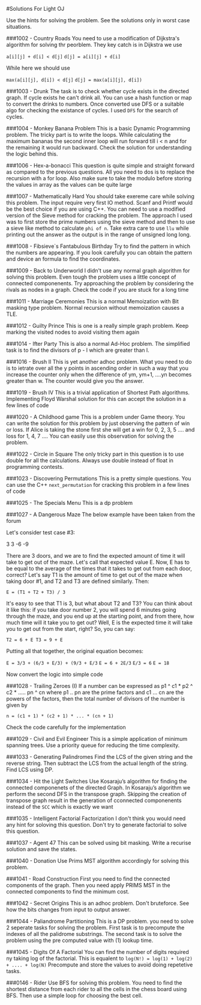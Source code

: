 #Solutions For Light OJ

Use the hints for solving the problem. See the solutions only in worst case situations. 

###1002 - Country Roads
You need to use a modification of Dijkstra's algorithm for solving thr peorblem. They key catch is in Dijkstra we use 

`a[i][j] + d[i] < d[j]`
`d[j] = a[i][j] + d[i]`

While here we should use

`max(a[i][j], d[i]) < d[j]`
`d[j] = max(a[i][j], d[i])`

###1003 - Drunk
The task is to check whether cycle exists in the directed graph. If cycle exists he can't drink all. You can use a hash function or map to convert the drinks to numbers. Once converted use DFS or a suitable algo for checking the existance of cycles. I used `DFS` for the search of cycles. 

###1004 - Monkey Banana Problem
This is a basic Dynamic Programming problem. The tricky part is to write the loops. While calculating the maximum bananas the second inner loop will run forward till i < n and for the remaining it would run backward. Check the solution for understanding the logic behind this. 

###1006 - Hex-a-bonacci
This question is quite simple and straight forward as compared to the previous questions. All you need to dos is to replace the recursion with a for loop. Also make sure to take the modulo before storing the values in array as the values can be quite large

###1007 - Mathematically Hard
You should take exereme care while solving this problem. The input require very first IO method. Scanf and Printf would be the best choice if you are using C++. You can need to use a modified version of the Sieve method for cracking the problem. The approach I used was to first store the prime numbers using the sieve method and then to use a sieve like method to calculate `phi of n`. Take extra care to use `llu` while printing out the answer as the output is in the range of unsigned long long.

###1008 - Fibsieve`s Fantabulous Birthday 
Try to find the pattern in which the numbers are appearing. If you look carefully you can obtain the pattern and device an formula to find the coordinates. 

###1009 - Back to Underworld
I didn't use any normal graph algorithm for solving this problem. Even tough the problem uses a little concept of connected componenents. Try approaching the problem by considering the rivals as nodes in a graph. Check the code if you are stuck for a long time

###1011 - Marriage Ceremonies 
This is a normal Memoization with Bit masking type problem. Normal recursion without memoization causes a TLE. 

###1012 - Guilty Prince
This is one is a really simple graph problem. Keep marking the visited nodes to avoid visiting them again

###1014 - Ifter Party
This is also a normal Ad-Hoc problem. The simplified task is to find the divisors of p - l which are greater than l.

###1016 - Brush II
This is yet another adhoc problem. What you need to do is to ietrate over all the y points in ascending order in such a way that you increase the counter only when the difference of ym, ym+1, ....yn becomes greater than w. The counter would give you the answer. 

###1019 - Brush IV
This is a trivial application of Shortest Path algorithms. Implementing Floyd Warshal solution for this can accept the solution in a few lines of code

###1020 - A Childhood game
This is a problem under Game theory. You can write the solution for this problem by just observing the pattern of win or loss. If Alice is taking the stone first she will get a win for 0, 2, 3, 5 .... and loss for 1, 4, 7 .... You can easily use this observation for solving the problem. 

###1022 - Circle in Square
The only tricky part in this question is to use double for all the calculations. Always use double instead of float in programming contests. 

###1023 - Discovering Permutations
This is a pretty simple questions. You can use the C++ `next_permutation` for cracking this problem in a few lines of code

###1025 - The Specials Menu
This is a dp problem

###1027 - A Dangerous Maze 
The below example have been taken from the forum

Let's consider test case #3:

3
3 -6 -9


There are 3 doors, and we are to find the expected amount of time it will take to get out of the maze. Let's call that expected value E. Now, E has to be equal to the average of the times that it takes to get out from each door, correct? Let's say T1 is the amount of time to get out of the maze when taking door #1, and T2 and T3 are defined similarly. Then:

`E = (T1 + T2 + T3) / 3`


It's easy to see that T1 is 3, but what about T2 and T3? You can think about it like this: if you take door number 2, you will spend 6 minutes going through the maze, and you end up at the starting point, and from there, how much time will it take you to get out? Well, E is the expected time it will take you to get out from the start, right? So, you can say:

`T2 = 6 + E
T3 = 9 + E`


Putting all that together, the original equation becomes:

`E = 3/3 + (6/3 + E/3) + (9/3 + E/3`
`E = 6 + 2E/3`
`E/3 = 6`
`E = 18`

Now convert the logic into simple code


###1028 - Trailing Zeroes (I) 
If a number can be expressed as p1 ^ c1 * p2 ^ c2 * ..... pn ^ cn where p1 .. pn are the prime factors and c1 ... cn are the powers of the factors, then the total number of divisors of the number is given by 

`n = (c1 + 1) * (c2 + 1) * ... * (cn + 1)`

Check the code carefully for the implementation

###1029 - Civil and Evil Engineer 
This is a simple application of minimum spanning trees. Use a priority queue for reducing the time complexity.

###1033 - Generating Palindromes
Find the LCS of the given string and the reverse string. Then subtract the LCS from the actual length of the string. Find LCS using DP.  

###1034 - Hit the Light Switches
Use Kosaraju’s algorithm for finding the connected componenets of the directed Graph. In Kosaraju’s algorithm we perform the second DFS in the transpose graph. Skipping the creation of transpose graph result in the generation of cconnected componenents instead of the `SCC` which is exactly we want

###1035 - Intelligent Factorial Factorization
I don't think you would need any hint for soloving this question. Don't try to generate factorial to solve this question. 

###1037 - Agent 47
This can be solved using bit masking. Write a recurise solution and save the states. 

###1040 - Donation
Use Prims MST algorithm accordingly for solving this problem. 

###1041 - Road Construction
First you need to find the connected components of the graph. Then you need apply PRIMS MST in the connected components to find the minimum cost. 

###1042 - Secret Origins
This is an adhoc problem. Don't bruteforce. See how the bits changes from input to output answer. 

###1044 - Paliandrome Partitioning
This is a DP problem. you need to solve 2 seperate tasks for solving the problem. First task is to precompute the indexes of all the palidrome substrings. The second task is to solve the problem using the pre computed value with (1) lookup time. 


###1045 - Digits Of A  Factorial
You can find the number of digits required ny taking log of the factorial. This is equalent to 
`log(N!) = log(1) + log(2) + .... + log(N)`
Precompute and store the values to avoid doing repetetive tasks. 


###0146 - Rider
Use BFS for solving this problem. You need to find the shortest distance from each rider to all the cells in the chess board using BFS. Then use a simple loop for choosing the best cell. 
